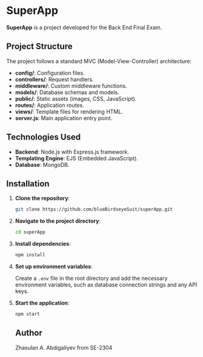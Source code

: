 # SuperApp

**SuperApp** is a project developed for the Back End Final Exam.

## Project Structure

The project follows a standard MVC (Model-View-Controller) architecture:

- **config/**: Configuration files.
- **controllers/**: Request handlers.
- **middleware/**: Custom middleware functions.
- **models/**: Database schemas and models.
- **public/**: Static assets (images, CSS, JavaScript).
- **routes/**: Application routes.
- **views/**: Template files for rendering HTML.
- **server.js**: Main application entry point.

## Technologies Used

- **Backend**: Node.js with Express.js framework.
- **Templating Engine**: EJS (Embedded JavaScript).
- **Database**:  MongoDB.

## Installation

1. **Clone the repository**:

   ```bash
   git clone https://github.com/blueBirdseyeSuit/superApp.git
   ```

2. **Navigate to the project directory**:

   ```bash
   cd superApp
   ```

3. **Install dependencies**:

   ```bash
   npm install
   ```

4. **Set up environment variables**:

   Create a `.env` file in the root directory and add the necessary environment variables, such as database connection strings and any API keys.

5. **Start the application**:

   ```bash
   npm start
   ```

   ## Author
   Zhasulan A. Abdigaliyev from SE-2304

